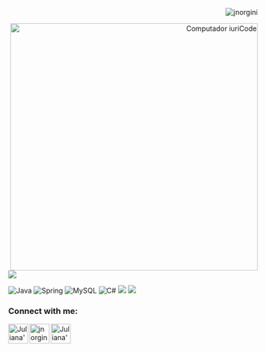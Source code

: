 


<p align="right">
<img src="https://visitcount.itsvg.in/api?id=jnorgini&icon=2&color=2" alt="jnorgini" />
<p align="right">  <img src="https://user-images.githubusercontent.com/114461353/193368888-d8831282-e247-4051-b83c-13f463a7c0f9.gif" min-width="500px" max-width="500px" width="500px" align="right" alt="Computador iuriCode">
</p>

 <p align="left">
 <img src="https://github-readme-stats.vercel.app/api?username=jnorgini&show_icons=true&theme=merko"/>
<p align="left">
 <img src="https://img.shields.io/badge/Java-ED8B00?style=for-the-badge&logo=java&logoColor=white" alt="Java"  />
 <img src="https://img.shields.io/badge/Spring-6DB33F?style=for-the-badge&logo=spring&logoColor=white" alt="Spring"  />
 <img src="https://img.shields.io/badge/MySQL-00000F?style=for-the-badge&logo=mysql&logoColor=white" alt="MySQL"  />
 <img src="https://img.shields.io/badge/C%23-239120?style=for-the-badge&logo=c-sharp&logoColor=white" alt="C#"  />
<img src="https://img.shields.io/badge/Eclipse-2C2255?style=for-the-badge&logo=eclipse&logoColor=white"  />
 <img src="https://img.shields.io/badge/GIT-E44C30?style=for-the-badge&logo=git&logoColor=white"  />
 </p>
 
 
 <p align="left"> 
<h3>Connect with me: </h3>

<a href="https://www.linkedin.com/in/juliana-norgini-5b0bb61b0/">
 
  <img align="left" alt="Juliana's Linkedin" width="40px" src="https://cdn.jsdelivr.net/npm/simple-icons@v3/icons/linkedin.svg" />
<a href="https://github.com/jnorgini">
  <img align="left" alt="jnorgini's Github" width="40px" src="https://cdn.jsdelivr.net/npm/simple-icons@v3/icons/github.svg" />
  <img align="left" alt="Juliana's Instagram" width="40px" src="https://cdn.jsdelivr.net/npm/simple-icons@v3/icons/instagram.svg" />
  
  
